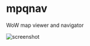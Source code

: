 mpqnav
======

WoW map viewer and navigator

![screenshot](https://github.com/WoW-Tools/mpqnav/raw/develop/images/Screenshot1.png)
